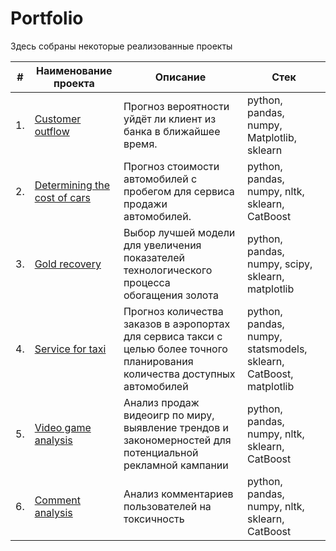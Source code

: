 # Portfolio

Здесь собраны некоторые реализованные проекты

| #    | Наименование проекта                | Описание                                                     | Стек                                                         |
| ---- | ------------------------------------------------------------ | ------------------------------------------------------------ | ------------------------------------------------------------ |
| 1.   | [Customer outflow](https://github.com/Krasnov-Andrey/Portfolio/tree/main/Customer%20outflow) | Прогноз вероятности уйдёт ли клиент из банка в ближайшее время. | python, pandas, numpy, Matplotlib, sklearn |
| 2.   | [Determining the cost of cars](https://github.com/Krasnov-Andrey/Portfolio/tree/main/Determining%20the%20cost%20of%20cars) | Прогноз стоимости автомобилей с пробегом для сервиса продажи автомобилей. | python, pandas, numpy, nltk, sklearn, CatBoost |
| 3.   | [Gold recovery](https://github.com/Krasnov-Andrey/Portfolio/tree/main/Gold%20recovery) | Выбор лучшей модели для увеличения <br/>показателей технологического процесса <br/>обогащения золота | python, pandas, numpy, scipy, sklearn, matplotlib       |
| 4.   | [Service for taxi](https://github.com/Krasnov-Andrey/Portfolio/tree/main/Service%20for%20taxi) | Прогноз количества заказов в аэропортах <br/>для сервиса такси с целью более точного планирования количества доступных <br/>автомобилей | python, pandas, numpy, statsmodels, sklearn, CatBoost, matplotlib |
| 5.   | [Video game analysis](https://github.com/Krasnov-Andrey/Portfolio/tree/main/Customer%20outflow) | Анализ продаж видеоигр по миру, выявление трендов и  закономерностей для потенциальной рекламной кампании | python, pandas, numpy, nltk, sklearn, CatBoost |
| 6.   | [Сomment analysis](https://github.com/Krasnov-Andrey/Portfolio/tree/main/Сomment%20analysis) | Анализ комментариев пользователей на токсичность             | python, pandas, numpy, nltk, sklearn, CatBoost |
